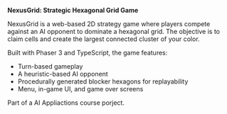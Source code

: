 **NexusGrid: Strategic Hexagonal Grid Game**

NexusGrid is a web-based 2D strategy game where players compete against an AI opponent to dominate a hexagonal grid. The objective is to claim cells and create the largest connected cluster of your color. 

Built with Phaser 3 and TypeScript, the game features:
- Turn-based gameplay
- A heuristic-based AI opponent
- Procedurally generated blocker hexagons for replayability
- Menu, in-game UI, and game over screens

Part of a AI Appliactions course porject.
